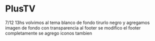 # PlusTV
7/12 13hs volvimos al tema blanco de fondo tirurlo negro y agregamos imagen de fondo con transparencia al footer
se modifico el footer completamente se agrego iconos tambien